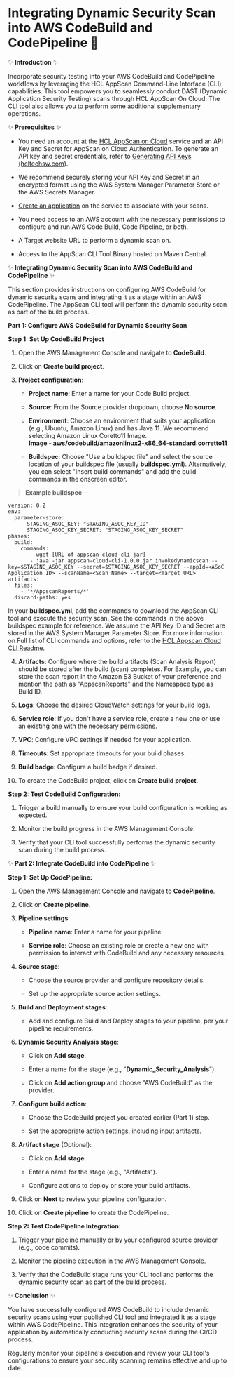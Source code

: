 # Integrating Dynamic Security Scan into AWS CodeBuild and CodePipeline 🚀

✨ **Introduction** ✨

Incorporate security testing into your AWS CodeBuild and CodePipeline
workflows by leveraging the HCL AppScan Command-Line Interface (CLI)
capabilities. This tool empowers you to seamlessly conduct DAST (Dynamic
Application Security Testing) scans through HCL AppScan On Cloud. The
CLI tool also allows you to perform some additional supplementary
operations.

✨ **Prerequisites** ✨

-   You need an account at the [HCL AppScan on
    Cloud](https://cloud.appscan.com/AsoCUI/serviceui/home) service
    and an API Key and Secret for AppScan on Cloud Authentication. To
    generate an API key and secret credentials, refer to [Generating API
    Keys
    (hcltechsw.com)](https://help.hcltechsw.com/appscan/ASoC/appseccloud_generate_api_key_cm.html).

-   We recommend securely storing your API Key and Secret in an
    encrypted format using the AWS System Manager Parameter Store or the
    AWS Secrets Manager.

-   [Create an
    application](http://help.hcltechsw.com/appscan/ASoC/ent_create_application.html?query=create) on
    the service to associate with your scans.

-   You need access to an AWS account with the necessary permissions to
    configure and run AWS Code Build, Code Pipeline, or both.

-   A Target website URL to perform a dynamic scan on.

-   Access to the AppScan CLI Tool Binary hosted on Maven Central.

✨ **Integrating Dynamic Security Scan into AWS CodeBuild and
CodePipeline** ✨

This section provides instructions on configuring AWS CodeBuild for
dynamic security scans and integrating it as a stage within an AWS
CodePipeline. The AppScan CLI tool will perform the dynamic security
scan as part of the build process.

**Part 1: Configure AWS CodeBuild for Dynamic Security Scan**

**Step 1: Set Up CodeBuild Project**

1.  Open the AWS Management Console and navigate to **CodeBuild**.

2.  Click on **Create build project**.

3.  **Project configuration**:

    -   **Project name**: Enter a name for your Code Build project.

    -   **Source**: From the Source provider dropdown, choose **No
        source**.

    -   **Environment**: Choose an environment that suits your
        application (e.g., Ubuntu, Amazon Linux) and has Java 11. We
        recommend selecting Amazon Linux Coretto11 Image.\
        **Image -
        aws/codebuild/amazonlinux2-x86_64-standard:corretto11**

    -   **Buildspec**: Choose \"Use a buildspec file\" and select the
        source location of your buildspec file (usually
        **buildspec.yml**). Alternatively, you can select "Insert build
        commands" and add the build commands in the onscreen editor.

> **Example buildspec** --
~~~
version: 0.2
env:
  parameter-store:
      STAGING_ASOC_KEY: "STAGING_ASOC_KEY_ID"
      STAGING_ASOC_KEY_SECRET: "STAGING_ASOC_KEY_SECRET"
phases:
  build:
    commands:
       - wget [URL of appscan-cloud-cli jar]
       - java -jar appscan-cloud-cli-1.0.0.jar invokedynamicscan --key=$STAGING_ASOC_KEY --secret=$STAGING_ASOC_KEY_SECRET --appId=<ASoC Application ID> --scanName=<Scan Name> --target=<Target URL>
artifacts:
  files:
    - '*/AppscanReports/*'
  discard-paths: yes

~~~
In your **buildspec.yml**, add the commands to download the AppScan CLI
tool and execute the security scan. See the commands in the above
buildspec example for reference. We assume the API Key ID and Secret are
stored in the AWS System Manager Parameter Store. For more information
on Full list of CLI commands and options, refer to the [HCL Appscan Cloud CLI Readme](https://github.com/HCL-TECH-SOFTWARE/appscan-cloud-cli).

4.  **Artifacts**: Configure where the build artifacts (Scan Analysis
    Report) should be stored after the build (scan) completes. For
    Example, you can store the scan report in the Amazon S3 Bucket of
    your preference and mention the path as "AppscanReports" and the
    Namespace type as Build ID.

5.  **Logs**: Choose the desired CloudWatch settings for your build
    logs.

6.  **Service role**: If you don\'t have a service role, create a new
    one or use an existing one with the necessary permissions.

7.  **VPC**: Configure VPC settings if needed for your application.

8.  **Timeouts**: Set appropriate timeouts for your build phases.

9.  **Build badge**: Configure a build badge if desired.

10. To create the CodeBuild project, click on **Create build project**.

**Step 2: Test CodeBuild Configuration:**

1.  Trigger a build manually to ensure your build configuration is
    working as expected.

2.  Monitor the build progress in the AWS Management Console.

3.  Verify that your CLI tool successfully performs the dynamic security
    scan during the build process.

✨ **Part 2: Integrate CodeBuild into CodePipeline** ✨

**Step 1: Set Up CodePipeline:**

1.  Open the AWS Management Console and navigate to **CodePipeline**.

2.  Click on **Create pipeline**.

3.  **Pipeline settings**:

    -   **Pipeline name**: Enter a name for your pipeline.

    -   **Service role**: Choose an existing role or create a new one
        with permission to interact with CodeBuild and any necessary
        resources.

4.  **Source stage**:

    -   Choose the source provider and configure repository details.

    -   Set up the appropriate source action settings.

5.  **Build and Deployment stages**:

    -   Add and configure Build and Deploy stages to your pipeline, per
        your pipeline requirements.

6.  **Dynamic Security Analysis stage**:

    -   Click on **Add stage**.

    -   Enter a name for the stage (e.g.,
        \"**Dynamic_Security_Analysis**\").

    -   Click on **Add action group** and choose \"AWS CodeBuild\" as
        the provider.

7.  **Configure build action**:

    -   Choose the CodeBuild project you created earlier (Part 1) step.

    -   Set the appropriate action settings, including input artifacts.

8.  **Artifact stage** (Optional):

    -   Click on **Add stage**.

    -   Enter a name for the stage (e.g., \"Artifacts\").

    -   Configure actions to deploy or store your build artifacts.

9.  Click on **Next** to review your pipeline configuration.

10. Click on **Create pipeline** to create the CodePipeline.

**Step 2: Test CodePipeline Integration:**

1.  Trigger your pipeline manually or by your configured source provider
    (e.g., code commits).

2.  Monitor the pipeline execution in the AWS Management Console.

3.  Verify that the CodeBuild stage runs your CLI tool and performs the
    dynamic security scan as part of the build process.

✨ **Conclusion** ✨

You have successfully configured AWS CodeBuild to include dynamic
security scans using your published CLI tool and integrated it as a
stage within AWS CodePipeline. This integration enhances the security of
your application by automatically conducting security scans during the
CI/CD process.

Regularly monitor your pipeline\'s execution and review your CLI tool\'s
configurations to ensure your security scanning remains effective and up
to date.
